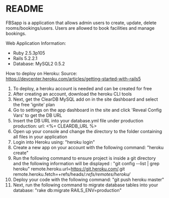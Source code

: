 # README

FBSapp is a application that allows admin users to create, update, delete rooms/bookings/users. Users are allowed to book facilities and manage bookings.

Web Application Information:
* Ruby 2.5.3p105
* Rails 5.2.2.1
* Database: MySQL2 0.5.2

How to deploy on Heroku: 
  Source: https://devcenter.heroku.com/articles/getting-started-with-rails5
  1) To deploy, a heroku account is needed and can be created for free
  2) After creating an account, download the heroku CLI tools
  3) Next, get the ClearDB MySQL add on in the site dashboard and select the free 'ignite' plan
  4) Go to settings on the app dashboard in the site and click 'Reveal Config Vars' to get the DB URL
  5) Insert the DB URL into your database.yml file under production
          production:
            url: <%= CLEARDB_URL %>
  6) Open up your console and change the directory to the folder containing all files in your application
  7) Login into Heroku using: 
          "heroku login"
  8) Create a new app on your account with the following command: 
          "heroku create"
  9) Run the following command to ensure project is inside a git directory and the following information will be displayed : 
          "git config --list | grep heroku"
          remote.heroku.url=https://git.heroku.com/<Project Name>.git
          remote.heroku.fetch=+refs/heads/*:refs/remotes/heroku/*
  10) Deploy your code with the following command: 
          "git push heroku master"
  11) Next, run the following command to migrate database tables into your database: "rake db:migrate RAILS_ENV=production"
